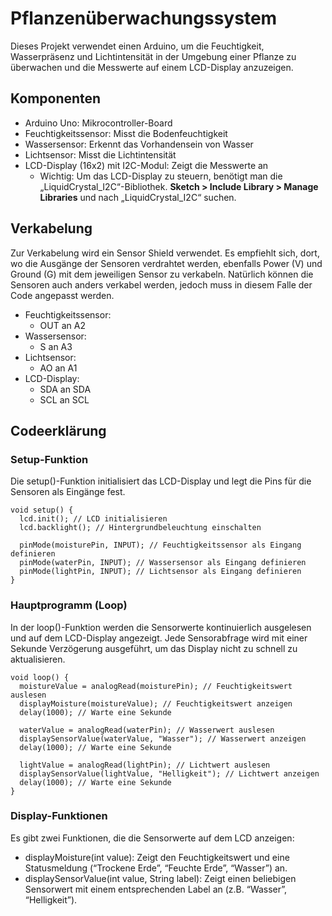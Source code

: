 # Pflanzenüberwachungssystem

Dieses Projekt verwendet einen Arduino, um die Feuchtigkeit, Wasserpräsenz und Lichtintensität in der Umgebung einer Pflanze zu überwachen und die Messwerte auf einem LCD-Display anzuzeigen.

## Komponenten

- Arduino Uno: Mikrocontroller-Board
- Feuchtigkeitssensor: Misst die Bodenfeuchtigkeit
- Wassersensor: Erkennt das Vorhandensein von Wasser
- Lichtsensor: Misst die Lichtintensität
- LCD-Display (16x2) mit I2C-Modul: Zeigt die Messwerte an
	- Wichtig: Um das LCD-Display zu steuern, benötigt man die „LiquidCrystal_I2C“-Bibliothek. **Sketch > Include Library > Manage Libraries** und nach „LiquidCrystal_I2C“ suchen. 

## Verkabelung

Zur Verkabelung wird ein Sensor Shield verwendet. Es empfiehlt sich, dort, wo die Ausgänge der Sensoren verdrahtet werden, ebenfalls Power (V) und Ground (G) mit dem jeweiligen Sensor zu verkabeln. Natürlich können die Sensoren auch anders verkabel werden, jedoch muss in diesem Falle der Code angepasst werden. 

- Feuchtigkeitssensor:
	- OUT an A2 
- Wassersensor:
  	- S an A3 
- Lichtsensor:
  	- AO an A1 
- LCD-Display:
	- SDA an SDA 
	- SCL an SCL  

## Codeerklärung

### Setup-Funktion

Die setup()-Funktion initialisiert das LCD-Display und legt die Pins für die Sensoren als Eingänge fest.

```
void setup() {
  lcd.init(); // LCD initialisieren
  lcd.backlight(); // Hintergrundbeleuchtung einschalten
  
  pinMode(moisturePin, INPUT); // Feuchtigkeitssensor als Eingang definieren
  pinMode(waterPin, INPUT); // Wassersensor als Eingang definieren
  pinMode(lightPin, INPUT); // Lichtsensor als Eingang definieren
}
```

### Hauptprogramm (Loop)

In der loop()-Funktion werden die Sensorwerte kontinuierlich ausgelesen und auf dem LCD-Display angezeigt. Jede Sensorabfrage wird mit einer Sekunde Verzögerung ausgeführt, um das Display nicht zu schnell zu aktualisieren.

```
void loop() {
  moistureValue = analogRead(moisturePin); // Feuchtigkeitswert auslesen
  displayMoisture(moistureValue); // Feuchtigkeitswert anzeigen
  delay(1000); // Warte eine Sekunde

  waterValue = analogRead(waterPin); // Wasserwert auslesen
  displaySensorValue(waterValue, "Wasser"); // Wasserwert anzeigen
  delay(1000); // Warte eine Sekunde

  lightValue = analogRead(lightPin); // Lichtwert auslesen
  displaySensorValue(lightValue, "Helligkeit"); // Lichtwert anzeigen
  delay(1000); // Warte eine Sekunde
}
```

### Display-Funktionen

Es gibt zwei Funktionen, die die Sensorwerte auf dem LCD anzeigen:

* displayMoisture(int value): Zeigt den Feuchtigkeitswert und eine Statusmeldung (“Trockene Erde”, “Feuchte Erde”, “Wasser”) an. 
* displaySensorValue(int value, String label): Zeigt einen beliebigen Sensorwert mit einem entsprechenden Label an (z.B. “Wasser”, “Helligkeit”).

















